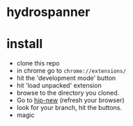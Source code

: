 # hydrospanner

# install
* clone this repo
* in chrome go to `chrome://extensions/`
* hit the 'development mode' button
* hit 'load unpacked' extension
* browse to the directory you cloned.
* Go to [hip-new](https://github.com/hipagesgroup/hip-new) (refresh your browser)
* look for your branch, hit the buttons.
* magic
